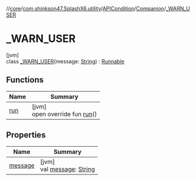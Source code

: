 //[core](../../../../../index.md)/[com.shinkson47.SplashX6.utility](../../../index.md)/[APICondition](../../index.md)/[Companion](../index.md)/[_WARN_USER](index.md)

# _WARN_USER

[jvm]\
class [_WARN_USER](index.md)(message: [String](https://kotlinlang.org/api/latest/jvm/stdlib/kotlin/-string/index.html)) : [Runnable](https://docs.oracle.com/javase/8/docs/api/java/lang/Runnable.html)

## Functions

| Name | Summary |
|---|---|
| [run](run.md) | [jvm]<br>open override fun [run](run.md)() |

## Properties

| Name | Summary |
|---|---|
| [message](message.md) | [jvm]<br>val [message](message.md): [String](https://kotlinlang.org/api/latest/jvm/stdlib/kotlin/-string/index.html) |
